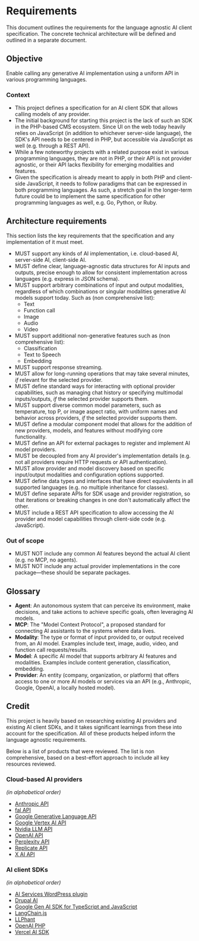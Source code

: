 # Requirements

This document outlines the requirements for the language agnostic AI client specification. The concrete technical architecture will be defined and outlined in a separate document.

## Objective

Enable calling any generative AI implementation using a uniform API in various programming languages.

### Context

* This project defines a specification for an AI client SDK that allows calling models of any provider.
* The initial background for starting this project is the lack of such an SDK in the PHP-based CMS ecosystem. Since UI on the web today heavily relies on JavaScript (in addition to whichever server-side language), the SDK's API needs to be centered in PHP, but accessible via JavaScript as well (e.g. through a REST API).
* While a few noteworthy projects with a related purpose exist in various programming languages, they are not in PHP, or their API is not provider agnostic, or their API lacks flexibility for emerging modalities and features.
* Given the specification is already meant to apply in both PHP and client-side JavaScript, it needs to follow paradigms that can be expressed in both programming languages. As such, a stretch goal in the longer-term future could be to implement the same specification for other programming languages as well, e.g. Go, Python, or Ruby.

## Architecture requirements

This section lists the key requirements that the specification and any implementation of it must meet.

* MUST support any kinds of AI implementation, i.e. cloud-based AI, server-side AI, client-side AI.
* MUST define clear, language-agnostic data structures for AI inputs and outputs, precise enough to allow for consistent implementation across languages (e.g. express in JSON schema).
* MUST support arbitrary combinations of input and output modalities, regardless of which combinations or singular modalities generative AI models support today. Such as (non comprehensive list):
  * Text
  * Function call
  * Image
  * Audio
  * Video
* MUST support additional non-generative features such as (non comprehensive list):
  * Classification
  * Text to Speech
  * Embedding
* MUST support response streaming.
* MUST allow for long-running operations that may take several minutes, _if_ relevant for the selected provider.
* MUST define standard ways for interacting with optional provider capabilities, such as managing chat history or specifying multimodal inputs/outputs, _if_ the selected provider supports them.
* MUST support diverse common model parameters, such as temperature, top P, or image aspect ratio, with uniform names and behavior across providers, _if_ the selected provider supports them.
* MUST define a modular component model that allows for the addition of new providers, models, and features without modifying core functionality.
* MUST define an API for external packages to register and implement AI model providers.
* MUST be decoupled from any AI provider's implementation details (e.g. not all providers require HTTP requests or API authentication).
* MUST allow provider and model discovery based on specific input/output modalities and configuration options supported.
* MUST define data types and interfaces that have direct equivalents in all supported languages (e.g. no multiple inheritance for classes).
* MUST define separate APIs for SDK usage and provider registration, so that iterations or breaking changes in one don't automatically affect the other.
* MUST include a REST API specification to allow accessing the AI provider and model capabilities through client-side code (e.g. JavaScript).

### Out of scope

* MUST NOT include any common AI features beyond the actual AI client (e.g. no MCP, no agents).
* MUST NOT include any actual provider implementations in the core package—these should be separate packages.

## Glossary

* **Agent**: An autonomous system that can perceive its environment, make decisions, and take actions to achieve specific goals, often leveraging AI models.
* **MCP**: The "Model Context Protocol", a proposed standard for connecting AI assistants to the systems where data lives.
* **Modality**: The type or format of input provided to, or output received from, an AI model. Examples include text, image, audio, video, and function call requests/results.
* **Model**: A specific AI model that supports arbitrary AI features and modalities. Examples include content generation, classification, embedding.
* **Provider**: An entity (company, organization, or platform) that offers access to one or more AI models or services via an API (e.g., Anthropic, Google, OpenAI, a locally hosted model).

## Credit

This project is heavily based on researching existing AI providers and existing AI client SDKs, and it takes significant learnings from these into account for the specification. All of these products helped inform the language agnostic requirements.

Below is a list of products that were reviewed. The list is non comprehensive, based on a best-effort approach to include all key resources reviewed.

### Cloud-based AI providers

_(in alphabetical order)_

* [Anthropic API](https://docs.anthropic.com/en/api/)
* [fal API](https://docs.fal.ai/model-endpoints)
* [Google Generative Language API](https://ai.google.dev/api/all-methods)
* [Google Vertex AI API](https://cloud.google.com/vertex-ai/docs/reference/rest)
* [Nvidia LLM API](https://docs.api.nvidia.com/nim/reference/llm-apis)
* [OpenAI API](https://platform.openai.com/docs/api-reference/)
* [Perplexity API](https://docs.perplexity.ai/api-reference/)
* [Replicate API](https://replicate.com/docs/reference/http)
* [X AI API](https://docs.x.ai/docs/api-reference)

### AI client SDKs

_(in alphabetical order)_

* [AI Services WordPress plugin](https://github.com/felixarntz/ai-services)
* [Drupal AI](https://git.drupalcode.org/project/ai)
* [Google Gen AI SDK for TypeScript and JavaScript](https://github.com/googleapis/js-genai)
* [LangChain.js](https://github.com/langchain-ai/langchainjs)
* [LLPhant](https://github.com/LLPhant/LLPhant)
* [OpenAI PHP](https://github.com/openai-php/client)
* [Vercel AI SDK](https://github.com/vercel/ai)
